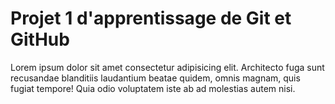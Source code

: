 # Projet 1 d'apprentissage de Git et GitHub
Lorem ipsum dolor sit amet consectetur adipisicing elit. Architecto fuga sunt recusandae blanditiis laudantium beatae quidem, omnis magnam, quis fugiat tempore! Quia odio voluptatem iste ab ad molestias autem nisi.